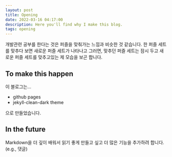 ```yaml
---
layout: post
title: Opening
date: 2022-03-16 04:17:00
description: Here you'll find why I make this blog.
tags: opening
---
```


개발관련 공부를 한다는 것은 퍼즐을 맞춰가는 느낌과 비슷한 것 같습니다.
한 퍼즐 세트를 맞추다 보면 새로운 퍼즐 세트가 나타나고
그러면, 맞추던 퍼즐 세트는 잠시 두고 새로운 퍼즐 세트를 맞추고있는 제 모습을 보곤 합니다.

## To make this happen

이 블로그는...
- github pages
- jekyll-clean-dark theme

으로 만들었습니다.

## In the future

Markdown을 더 깊이 배워서 읽기 좋게 만들고 싶고
더 많은 기능을 추가하려 합니다. (e.g., 댓글)
